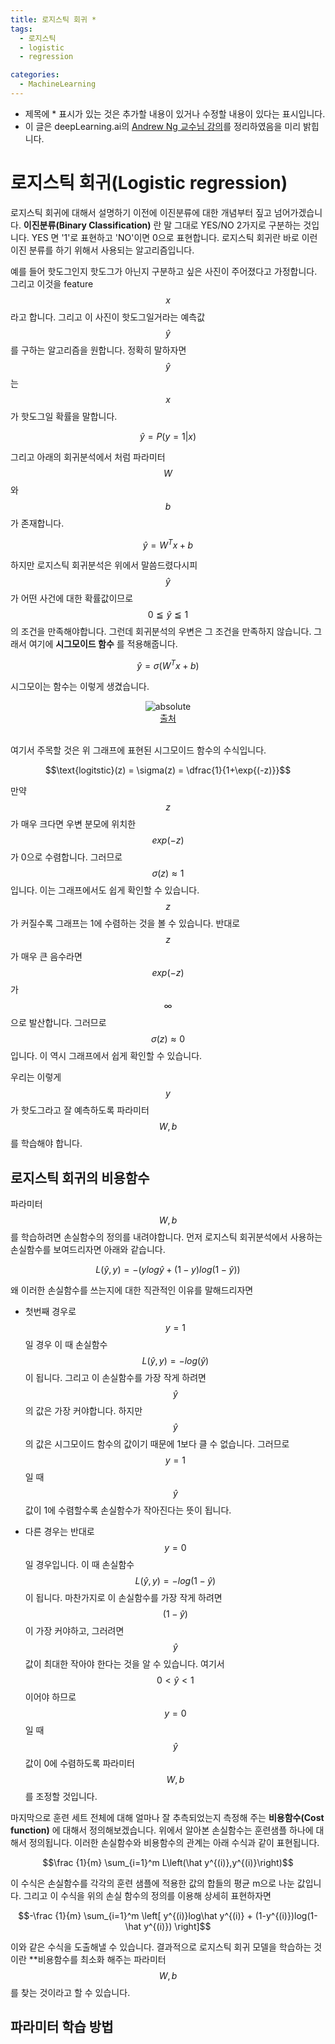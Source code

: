 ```yaml
---
title: 로지스틱 회귀 *
tags:
  - 로지스틱
  - logistic
  - regression

categories:
  - MachineLearning
---
```


- 제목에 * 표시가 있는 것은 추가할 내용이 있거나 수정할 내용이 있다는 표시입니다.
- 이 글은 deepLearning.ai의 <a href="https://www.deeplearning.ai/">Andrew Ng 교수님 강의</a>를 정리하였음을 미리 밝힙니다.

# 로지스틱 회귀(Logistic regression)

로지스틱 회귀에 대해서 설명하기 이전에 이진분류에 대한 개념부터 짚고 넘어가겠습니다. **이진분류(Binary Classification)** 란 말 그대로 YES/NO 2가지로 구분하는 것입니다. YES 면 '1'로 표현하고 'NO'이면 0으로 표현합니다.
로지스틱 회귀란 바로 이런 이진 분류를 하기 위해서 사용되는 알고리즘입니다.

예를 들어 핫도그인지 핫도그가 아닌지 구분하고 싶은 사진이 주어졌다고 가정합니다. 그리고 이것을 feature $$x$$ 라고 합니다. 그리고 이 사진이 핫도그일거라는 예측값 $$\hat y$$ 를 구하는 알고리즘을 원합니다. 정확히 말하자면 $$\hat y$$ 는 $$x$$ 가 핫도그일 확률을 말합니다.

$$\hat y = P(y=1|x)$$

그리고 아래의 회귀분석에서 처럼 파라미터 $$W$$와 $$b$$ 가 존재합니다.

$$\hat y = W^Tx + b$$

하지만 로지스틱 회귀분석은 위에서 말씀드렸다시피 $$\hat y$$가 어떤 사건에 대한 확률값이므로 $$0 \leqq \hat y \leqq 1$$의 조건을 만족해야합니다. 그런데 회귀분석의 우변은 그 조건을 만족하지 않습니다. 그래서 여기에 **시그모이드 함수** 를 적용해줍니다.

$$\hat y = \sigma (W^Tx + b)$$

시그모이는 함수는 이렇게 생겼습니다.
<center><img data-action="zoom" src='{{ "/assets/img/logistic_regression_01.png" | relative_url }}' alt='absolute'></center>
<center><a href="https://towardsdatascience.com/multi-layer-neural-networks-with-sigmoid-function-deep-learning-for-rookies-2-bf464f09eb7f">출처</a></center>
<br/>

여기서 주목할 것은 위 그래프에 표현된 시그모이드 함수의 수식입니다.

$$\text{logitstic}(z) = \sigma(z) = \dfrac{1}{1+\exp{(-z)}}$$

만약 $$z$$가 매우 크다면 우변 분모에 위치한 $$exp(-z)$$가 0으로 수렴합니다. 그러므로 $$\sigma(z) \approx 1$$ 입니다. 이는 그래프에서도 쉽게 확인할 수 있습니다. $$z$$가 커질수록 그래프는 1에 수렴하는 것을 볼 수 있습니다. 반대로 $$z$$가 매우 큰 음수라면 $$exp(-z)$$가 $$\infty$$ 으로 발산합니다. 그러므로 $$\sigma(z) \approx 0$$ 입니다. 이 역시 그래프에서 쉽게 확인할 수 있습니다.

우리는 이렇게 $$y$$가 핫도그라고 잘 예측하도록 파라미터 $$W,b$$를 학습해야 합니다.


## 로지스틱 회귀의 비용함수

파라미터 $$W,b$$ 를 학습하려면 손실함수의 정의를 내려야합니다. 먼저 로지스틱 회귀분석에서 사용하는 손실함수를 보여드리자면 아래와 같습니다.

$$L(\hat y, y) = - \left(ylog\hat y + (1-y)log(1-\hat y) \right)$$

왜 이러한 손실함수를 쓰는지에 대한 직관적인 이유를 말해드리자면

- 첫번째 경우로 $$y=1$$일 경우
이 때 손실함수 $$L(\hat y, y) = -log(\hat y)$$ 이 됩니다. 그리고 이 손실함수를 가장 작게 하려면 $$\hat y$$의 값은 가장 커야합니다. 하지만 $$\hat y$$의 값은 시그모이드 함수의 값이기 때문에 1보다 클 수 없습니다. 그러므로 $$y=1$$ 일 때 $$\hat y$$값이 1에 수렴할수록 손실함수가 작아진다는 뜻이 됩니다.

- 다른 경우는 반대로 $$y=0$$일 경우입니다.
이 때 손실함수 $$L(\hat y, y) = -log(1-\hat y)$$ 이 됩니다. 마찬가지로 이 손실함수를 가장 작게 하려면 $$(1-\hat y)$$ 이 가장 커야하고, 그러려면 $$\hat y$$ 값이 최대한 작아야 한다는 것을 알 수 있습니다. 여기서 $$0<\hat y<1$$ 이어야 하므로 $$y=0$$ 일 때 $$\hat y$$값이 0에 수렴하도록 파라미터 $$W,b$$를 조정할 것입니다.

마지막으로 훈련 세트 전체에 대해 얼마나 잘 추측되었는지 측정해 주는 **비용함수(Cost function)** 에 대해서 정의해보겠습니다. 위에서 알아본 손실함수는 훈련샘플 하나에 대해서 정의됩니다. 이러한 손실함수와 비용함수의 관계는 아래 수식과 같이 표현됩니다.

$$\frac {1}{m} \sum_{i=1}^m L\left(\hat y^{(i)},y^{(i)}\right)$$

이 수식은 손실함수를 각각의 훈련 샘플에 적용한 값의 합들의 평균 m으로 나눈 값입니다. 그리고 이 수식을 위의 손실 함수의 정의를 이용해 상세히 표현하자면

$$-\frac {1}{m} \sum_{i=1}^m \left[ y^{(i)}log\hat y^{(i)} + (1-y^{(i)})log(1-\hat y^{(i)}) \right]$$

이와 같은 수식을 도출해낼 수 있습니다. 결과적으로 로지스틱 회귀 모델을 학습하는 것이란 **비용함수를 최소화 해주는 파라미터 $$W,b$$를 찾는 것이라고 할 수 있습니다.


## 파라미터 학습 방법
